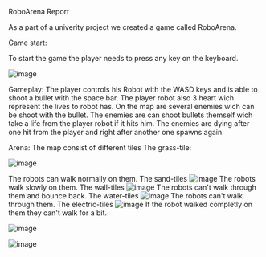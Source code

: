 RoboArena Report

As a part of a univerity project we created a game called RoboArena.

Game start:

To start the game the player needs to press any key on the keyboard.

![image](https://user-images.githubusercontent.com/104694302/181354976-50ec4a9f-b85d-4b01-8fd1-d279a460ad2c.png)

Gameplay:
The player controls his Robot with the WASD keys and is able to shoot a bullet with the space bar. 
The player robot also 3 heart wich represent the lives to robot has.
On the map are several enemies wich can be shoot with the bullet. The enemies are can shoot bullets themself wich take a life from the player robot if it hits him.
The enemies are dying after one hit from the player and right after another one spawns again.

Arena:
The map consist of different tiles
The grass-tile:

![image](https://user-images.githubusercontent.com/104694302/181357272-4d559169-b065-48c9-8019-1fb0c3b1d8c7.png)

The robots can walk normally on them.
The sand-tiles
![image](https://user-images.githubusercontent.com/104694302/181358528-0d36e6ef-b4ab-4dbb-b38c-52ba2213fdc6.png)
The robots walk slowly on them.
The wall-tiles
![image](https://user-images.githubusercontent.com/104694302/181358659-b9be476a-5fd3-4262-aecc-08792f293732.png)
The robots can't walk through them and bounce back.
The water-tiles
![image](https://user-images.githubusercontent.com/104694302/181358839-0f097f3a-4e8c-4d48-aff2-922a280cb514.png)
The robots can't walk through them.
The electric-tiles
![image](https://user-images.githubusercontent.com/104694302/181358992-55d0069f-ef37-4ae2-a0bd-df8e497f9a6c.png)
If the robot walked completly on them they can't walk for a bit.





![image](https://user-images.githubusercontent.com/104150733/181349759-e61e8e60-6615-4636-b7e5-3be231d991dc.png)

![image](https://user-images.githubusercontent.com/104694302/181350196-0b1bccd4-09c0-47cd-afd4-ab5bd315572d.png)
